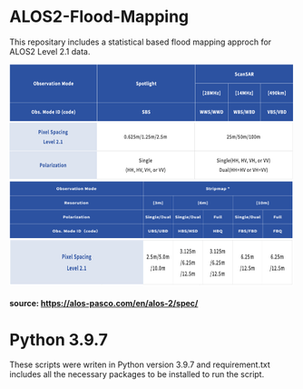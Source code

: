 # ALOS2-Flood-Mapping

This repositary includes a statistical based flood mapping approch for ALOS2 Level 2.1 data.

<img src="./images/obsmode_topic1.png"  width="500" height="100">
<img src="./images/obsmode1.png"  width="500" height="100">
<img src="./images/obsmode_topic2.png"  width="500" height="100">
<img src="./images/obsmode2.png"  width="500" height="80">

#### source: https://alos-pasco.com/en/alos-2/spec/

# Python 3.9.7

These scripts were writen in Python version 3.9.7 and requirement.txt includes all the necessary packages to be installed  to run the script.

